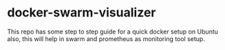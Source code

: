 # docker-swarm-visualizer

This repo has some step to step guide for a quick docker setup on Ubuntu
also, this will help in swarm and prometheus as monitoring tool setup.
